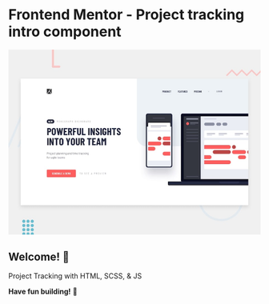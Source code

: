 # Frontend Mentor - Project tracking intro component

![Design preview for the Project tracking intro component coding challenge](./design/desktop-preview.jpg)

## Welcome! 👋

Project Tracking with HTML, SCSS, & JS

**Have fun building!** 🚀
